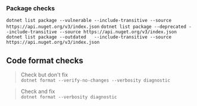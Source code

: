 ### Package checks

`dotnet list package --vulnerable --include-transitive --source https://api.nuget.org/v3/index.json`
`dotnet list package --deprecated --include-transitive --source https://api.nuget.org/v3/index.json`
`dotnet list package --outdated   --include-transitive --source https://api.nuget.org/v3/index.json`

## Code format checks

> Check but don't fix  
> `dotnet format --verify-no-changes --verbosity diagnostic`

> Check and fix  
> `dotnet format --verbosity diagnostic`

